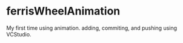 # ferrisWheelAnimation
My first time using animation.
adding, commiting, and pushing using VCStudio.